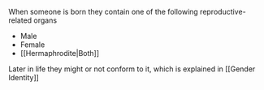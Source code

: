 When someone is born they contain one of the following reproductive-related organs

- Male
- Female
- [[Hermaphrodite|Both]]

Later in life they might or not conform to it, which is explained in [[Gender Identity]]
